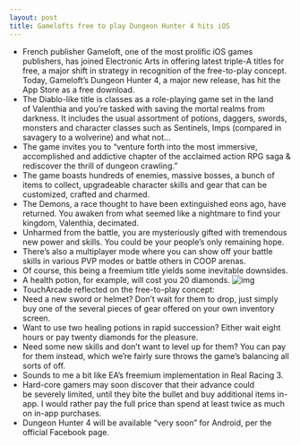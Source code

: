```yaml
---
layout: post
title: Gamelofts free to play Dungeon Hunter 4 hits iOS
---
```

* French publisher Gameloft, one of the most prolific iOS games publishers, has joined Electronic Arts in offering latest triple-A titles for free, a major shift in strategy in recognition of the free-to-play concept. Today, Gameloft’s Dungeon Hunter 4, a major new release, has hit the App Store as a free download.
* The Diablo-like title is classes as a role-playing game set in the land of Valenthia and you’re tasked with saving the mortal realms from darkness. It includes the usual assortment of potions, daggers, swords, monsters and character classes such as Sentinels, Imps (compared in savagery to a wolverine) and what not…
* The game invites you to “venture forth into the most immersive, accomplished and addictive chapter of the acclaimed action RPG saga & rediscover the thrill of dungeon crawling.”
* The game boasts hundreds of enemies, massive bosses, a bunch of items to collect, upgradeable character skills and gear that can be customized, crafted and charmed.
* The Demons, a race thought to have been extinguished eons ago, have returned. You awaken from what seemed like a nightmare to find your kingdom, Valenthia, decimated.
* Unharmed from the battle, you are mysteriously gifted with tremendous new power and skills. You could be your people’s only remaining hope.
* There’s also a multiplayer mode where you can show off your battle skills in various PVP modes or battle others in COOP arenas.
* Of course, this being a freemium title yields some inevitable downsides.
* A health potion, for example, will cost you 20 diamonds.
![img](http://media.idownloadblog.com/wp-content/uploads/2013/04/Dungeon-Hunter-4-Map-1.jpg)
* TouchArcade reflected on the free-to-play concept:
* Need a new sword or helmet? Don’t wait for them to drop, just simply buy one of the several pieces of gear offered on your own inventory screen.
* Want to use two healing potions in rapid succession? Either wait eight hours or pay twenty diamonds for the pleasure.
* Need some new skills and don’t want to level up for them? You can pay for them instead, which we’re fairly sure throws the game’s balancing all sorts of off.
* Sounds to me a bit like EA’s freemium implementation in Real Racing 3.
* Hard-core gamers may soon discover that their advance could be severely limited, until they bite the bullet and buy additional items in-app. I would rather pay the full price than spend at least twice as much on in-app purchases.
* Dungeon Hunter 4 will be available “very soon” for Android, per the official Facebook page.

